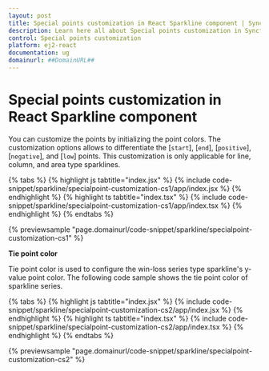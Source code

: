 ```yaml
---
layout: post
title: Special points customization in React Sparkline component | Syncfusion
description: Learn here all about Special points customization in Syncfusion React Sparkline component of Syncfusion Essential JS 2 and more.
control: Special points customization 
platform: ej2-react
documentation: ug
domainurl: ##DomainURL##
---
```


# Special points customization in React Sparkline component

You can customize the points by initializing the point colors. The customization options allows to differentiate the [`start`], [`end`], [`positive`], [`negative`], and [`low`] points. This customization is only applicable for line, column, and area type sparklines.

<!-- markdownlint-disable MD036 -->

{% tabs %}
{% highlight js tabtitle="index.jsx" %}
{% include code-snippet/sparkline/specialpoint-customization-cs1/app/index.jsx %}
{% endhighlight %}
{% highlight ts tabtitle="index.tsx" %}
{% include code-snippet/sparkline/specialpoint-customization-cs1/app/index.tsx %}
{% endhighlight %}
{% endtabs %}

 {% previewsample "page.domainurl/code-snippet/sparkline/specialpoint-customization-cs1" %}

**Tie point color**

Tie point color is used to configure the win-loss series type sparkline's y-value point color. The following code sample shows the tie point color of sparkline series.

{% tabs %}
{% highlight js tabtitle="index.jsx" %}
{% include code-snippet/sparkline/specialpoint-customization-cs2/app/index.jsx %}
{% endhighlight %}
{% highlight ts tabtitle="index.tsx" %}
{% include code-snippet/sparkline/specialpoint-customization-cs2/app/index.tsx %}
{% endhighlight %}
{% endtabs %}

 {% previewsample "page.domainurl/code-snippet/sparkline/specialpoint-customization-cs2" %}
